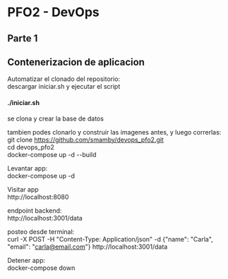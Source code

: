# PFO2 - DevOps   
   
## Parte 1   
## Contenerizacion de aplicacion   
   
Automatizar el clonado del repositorio:  
descargar iniciar.sh y ejecutar el script  
#### ./iniciar.sh  
se clona y crear la base de datos    
   
   
   
tambien podes clonarlo y construir las imagenes antes, y luego correrlas:    
git clone https://github.com/smamby/devops_pfo2.git  
cd devops_pfo2  
docker-compose up -d --build  

Levantar app:  
docker-compose up -d

Visitar app  
http://localhost:8080

endpoint backend:  
http://localhost:3001/data

posteo desde terminal:  
curl -X POST -H "Content-Type: Application/json" -d {"name": "Carla", "email": "carla@email.com"} http://localhost:3001/data


Detener app:  
docker-compose down

